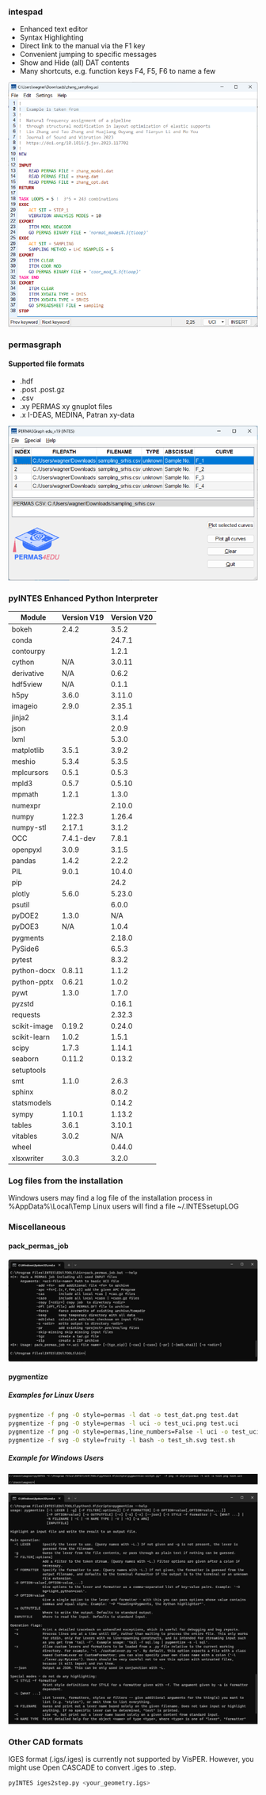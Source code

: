 ### intespad

 * Enhanced text editor  
 * Syntax Highlighting  
 * Direct link to the manual via the F1 key
 * Convenient jumping to specific messages
 * Show and Hide (all) DAT contents
 * Many shortcuts, e.g. function keys F4, F5, F6 to name a few

![intespad](/assets/intespad.png "intespad")

### permasgraph
#### Supported file formats

 * .hdf
 * .post .post.gz
 * .csv
 * .xy PERMAS xy gnuplot files
 * .x I-DEAS, MEDINA, Patran xy-data
 
![permasgraph](/assets/permasgraph.png "permasgraph")

### pyINTES Enhanced Python Interpreter

| Module | Version V19 | Version V20 |
|----    | ----    | ---- |
| bokeh | 2.4.2 | 3.5.2 |
| conda | | 24.7.1 |
| contourpy |  | 1.2.1 |
| cython | N/A | 3.0.11 |
| derivative | N/A | 0.6.2 |
| hdf5view | N/A | 0.1.1 |
| h5py   | 3.6.0 | 3.11.0 |
| imageio | 2.9.0 | 2.35.1 |
| jinja2 | | 3.1.4 |
| json | | 2.0.9 |
| lxml | | 5.3.0 |
| matplotlib | 3.5.1 | 3.9.2  |
| meshio | 5.3.4 | 5.3.5 |
| mplcursors | 0.5.1 | 0.5.3 |  
| mpld3 | 0.5.7 | 0.5.10 |
| mpmath | 1.2.1 | 1.3.0 | 
| numexpr | | 2.10.0 |
| numpy  | 1.22.3  | 1.26.4 |
| numpy-stl | 2.17.1 | 3.1.2 |  
| OCC | 7.4.1-dev | 7.8.1  |
| openpyxl | 3.0.9 | 3.1.5 |
| pandas | 1.4.2   | 2.2.2 |
| PIL    | 9.0.1   | 10.4.0 |
| pip    |     | 24.2 |
| plotly | 5.6.0 |  5.23.0 |
| psutil | | 6.0.0 |
| pyDOE2 | 1.3.0 | N/A  |
| pyDOE3 | N/A   | 1.0.4  |
| pygments | | 2.18.0  |
| PySide6 | | 6.5.3 |
| pytest | | 8.3.2 |
| python-docx | 0.8.11 | 1.1.2 |
| python-pptx | 0.6.21 | 1.0.2  |
| pywt | 1.3.0 | 1.7.0  |
| pyzstd | | 0.16.1 |
| requests |  | 2.32.3  |
| scikit-image | 0.19.2 | 0.24.0  |  
| scikit-learn | 1.0.2 | 1.5.1 |
| scipy  | 1.7.3   |  1.14.1|
| seaborn | 0.11.2 |  0.13.2 |
| setuptools | | |
| smt | 1.1.0 | 2.6.3 |
| sphinx |  | 8.0.2 |
| statsmodels | | 0.14.2 |
| sympy | 1.10.1 | 1.13.2 |
| tables | 3.6.1 | 3.10.1 |
| vitables | 3.0.2 | N/A | 
| wheel | | 0.44.0 |
| xlsxwriter | 3.0.3 | 3.2.0 |

### Log files from the installation

Windows users may find a log file of the installation process in %AppData%\Local\Temp
Linux users will find a file ~/.INTESsetupLOG

### Miscellaneous

#### pack_permas_job

![pack_permas_job](/assets/pack_permas_job.png "pack_permas_job")

#### pygmentize

##### Examples for Linux Users

```bash
pygmentize -f png -O style=permas -l dat -o test_dat.png test.dat
pygmentize -f png -O style=permas -l uci -o test_uci.png test.uci
pygmentize -f png -O style=permas,line_numbers=False -l uci -o test_uci_no_line_numbers.png test.uci
pygmentize -f svg -O style=fruity -l bash -o test_sh.svg test.sh
```

##### Example for Windows Users

![pygmentize-script](pygmentize-script.png "pygmentize-script")  

![pygmentize](/assets/pygmentize.png "pygmentize")  

### Other CAD formats

IGES format (.igs/.iges) is currently not supported by VisPER. However, you might use Open CASCADE to convert .iges to .step.

```bash
pyINTES iges2step.py <your_geometry.igs> 
```
